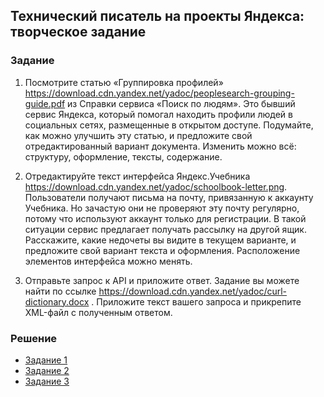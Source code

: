 ## Технический писатель на проекты Яндекса: творческое задание

### Задание
1. Посмотрите статью «Группировка профилей» https://download.cdn.yandex.net/yadoc/peoplesearch-grouping-guide.pdf из Справки сервиса «Поиск по людям». Это бывший сервис Яндекса, который помогал находить профили людей в социальных сетях, размещенные в открытом доступе.
Подумайте, как можно улучшить эту статью, и предложите свой отредактированный вариант документа. Изменить можно всё: структуру, оформление, тексты, содержание.

2. Отредактируйте текст интерфейса Яндекс.Учебника https://download.cdn.yandex.net/yadoc/schoolbook-letter.png.
Пользователи получают письма на почту, привязанную к аккаунту Учебника. Но зачастую они не проверяют эту почту регулярно, потому что используют аккаунт только для регистрации. В такой ситуации сервис предлагает получать рассылку на другой ящик.
Расскажите, какие недочеты вы видите в текущем варианте, и предложите свой вариант текста и оформления. Расположение элементов интерфейса можно менять.

3. Отправьте запрос к API и приложите ответ. Задание вы можете найти по ссылке https://download.cdn.yandex.net/yadoc/curl-dictionary.docx .
Приложите текст вашего запроса и прикрепите XML-файл с полученным ответом.

### Решение

- [Задание 1](https://github.com/Heroboria/Yandextest/blob/main/1-Grouping%20profiles/Grouping%20profiles.md)
- [Задание 2](https://github.com/Heroboria/Yandextest/blob/main/2-Edit%20interface%20text/Description.md)
- [Задание 3](https://github.com/Heroboria/Yandextest/tree/main/3-API)